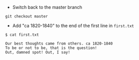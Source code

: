 
* Switch back to the master branch

```
git checkout master
```

* Add "ca 1820-1840" to the end of the first line in `first.txt`

```
$ cat first.txt

Our best thoughts came from others. ca 1820-1840
To be or not to be, that is the question!
Out, damned spot! Out, I say!
```

